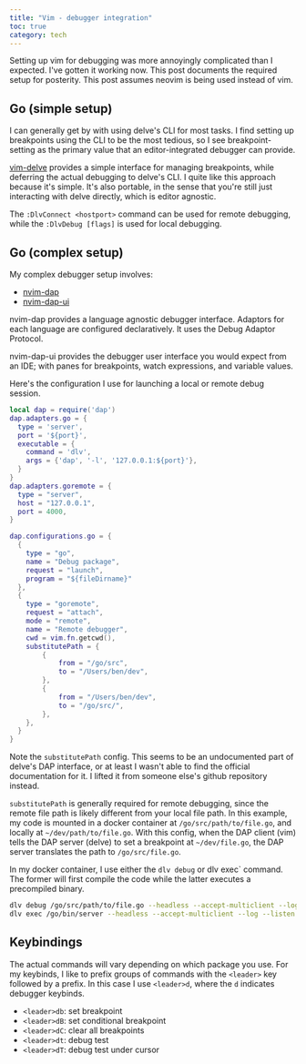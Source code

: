 ```yaml
---
title: "Vim - debugger integration"
toc: true
category: tech
---
```


Setting up vim for debugging was more annoyingly complicated than I expected.
I've gotten it working now. This post documents the required setup for
posterity. This post assumes neovim is being used instead of vim.

## Go (simple setup)

I can generally get by with using delve's CLI for most tasks. I find setting up
breakpoints using the CLI to be the most tedious, so I see breakpoint-setting
as the primary value that an editor-integrated debugger can provide.

[vim-delve](https://github.com/sebdah/vim-delve) provides a simple
interface for managing breakpoints, while deferring the actual debugging to
delve's CLI. I quite like this approach because it's simple. It's also
portable, in the sense that you're still just interacting with delve directly,
which is editor agnostic.

The `:DlvConnect <hostport>` command can be used for remote debugging, while
the `:DlvDebug [flags]` is used for local debugging.

## Go (complex setup)

My complex debugger setup involves:

- [nvim-dap](https://github.com/mfussenegger/nvim-dap)
- [nvim-dap-ui](https://github.com/rcarriga/nvim-dap-ui)

nvim-dap provides a language agnostic debugger interface. Adaptors for each
language are configured declaratively. It uses the Debug Adaptor Protocol.

nvim-dap-ui provides the debugger user interface you would expect from an IDE;
with panes for breakpoints, watch expressions, and variable values.

Here's the configuration I use for launching a local or remote debug session.

```lua
local dap = require('dap')
dap.adapters.go = {
  type = 'server',
  port = '${port}',
  executable = {
    command = 'dlv',
    args = {'dap', '-l', '127.0.0.1:${port}'},
  }
}
dap.adapters.goremote = {
  type = "server",
  host = "127.0.0.1",
  port = 4000,
}

dap.configurations.go = {
  {
    type = "go",
    name = "Debug package",
    request = "launch",
    program = "${fileDirname}"
  },
  {
    type = "goremote",
    request = "attach",
    mode = "remote",
    name = "Remote debugger",
    cwd = vim.fn.getcwd(),
    substitutePath = {
        {
            from = "/go/src",
            to = "/Users/ben/dev",
        },
        {
            from = "/Users/ben/dev",
            to = "/go/src/",
        },
    },
  }
}
```

Note the `substitutePath` config. This seems to be an undocumented part of
delve's DAP interface, or at least I wasn't able to find the official
documentation for it. I lifted it from someone else's github repository
instead.

`substitutePath` is generally required for remote debugging, since the remote
file path is likely different from your local file path. In this example, my
code is mounted in a docker container at `/go/src/path/to/file.go`, and locally
at `~/dev/path/to/file.go`. With this config, when the DAP client (vim) tells
the DAP server (delve) to set a breakpoint at `~/dev/file.go`, the DAP server
translates the path to `/go/src/file.go`.

In my docker container, I use either the `dlv debug` or dlv exec` command. The
former will first compile the code while the latter executes a precompiled
binary.

```bash
dlv debug /go/src/path/to/file.go --headless --accept-multiclient --log --listen 0.0.0.0:4000
dlv exec /go/bin/server --headless --accept-multiclient --log --listen 0.0.0.0:4000
```

## Keybindings

The actual commands will vary depending on which package you use. For my
keybinds, I like to prefix groups of commands with the `<leader>` key followed
by a prefix. In this case I use `<leader>d`, where the `d` indicates debugger keybinds.

- `<leader>db`: set breakpoint
- `<leader>dB`: set conditional breakpoint
- `<leader>dC`: clear all breakpoints
- `<leader>dt`: debug test
- `<leader>dT`: debug test under cursor
